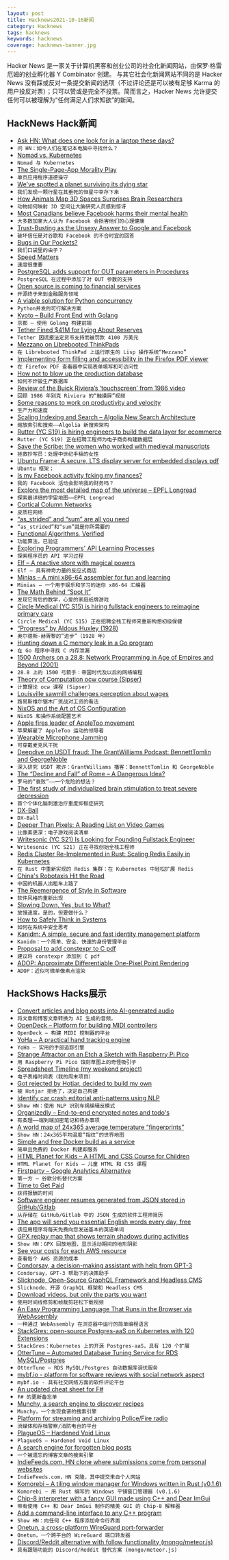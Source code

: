 ```yaml
---
layout: post
title: Hacknews2021-10-16新闻
category: Hacknews
tags: hacknews
keywords: hacknews
coverage: hacknews-banner.jpg
---
```


Hacker News 是一家关于计算机黑客和创业公司的社会化新闻网站，由保罗·格雷厄姆的创业孵化器 Y Combinator 创建。
与其它社会化新闻网站不同的是 Hacker News 没有踩或反对一条提交新闻的选项（不过评论还是可以被有足够 Karma 的用户投反对票）；只可以赞或是完全不投票。简而言之，Hacker News 允许提交任何可以被理解为“任何满足人们求知欲”的新闻。

## HackNews Hack新闻


- [Ask HN: What does one look for in a laptop these days?](item?id=28861949)
- `问 HN：如今人们在笔记本电脑中寻找什么？`
- [Nomad vs. Kubernetes](https://www.nomadproject.io/docs/nomad-vs-kubernetes)
- `Nomad 与 Kubernetes`
- [The Single-Page-App Morality Play](https://www.baldurbjarnason.com/2021/single-page-app-morality-play/)
- `单页应用程序道德操守`
- [We've spotted a planet surviving its dying star](https://theconversation.com/weve-spotted-a-planet-surviving-its-dying-star-heres-what-it-tells-us-about-end-of-our-solar-system-169514)
- `我们发现一颗行星在其垂死的恒星中幸存下来`
- [How Animals Map 3D Spaces Surprises Brain Researchers](https://www.quantamagazine.org/how-animals-map-3d-spaces-surprises-brain-researchers-20211014/)
- `动物如何映射 3D 空间让大脑研究人员感到惊讶`
- [Most Canadians believe Facebook harms their mental health](https://www.theglobeandmail.com/canada/article-most-canadians-believe-facebook-harms-their-mental-health-survey-2/)
- `大多数加拿大人认为 Facebook 会损害他们的心理健康`
- [Trust-Busting as the Unsexy Answer to Google and Facebook](https://www.lareviewofbooks.org/article/trust-busting-as-the-unsexy-answer-to-google-and-facebook/)
- `破坏信任是对谷歌和 Facebook 的不合时宜的回答`
- [Bugs in Our Pockets?](https://www.lightbluetouchpaper.org/2021/10/15/bugs-in-our-pockets/)
- `我们口袋里的虫子？`
- [Speed Matters](https://scattered-thoughts.net/writing/speed-matters/)
- `速度很重要`
- [PostgreSQL adds support for OUT parameters in Procedures](https://www.migops.com/blog/2021/10/14/stored-procedure-out-parameters-in-postgresql-14/)
- `PostgreSQL 在过程中添加了对 OUT 参数的支持`
- [Open source is coming to financial services](https://future.a16z.com/open-source-financial-services/)
- `开源终于来到金融服务领域`
- [A viable solution for Python concurrency](https://lwn.net/SubscriberLink/872869/0e62bba2db51ec7a/)
- `Python并发的可行解决方案`
- [Kyoto – Build Front End with Golang](https://kyoto.codes)
- `京都 – 使用 Golang 构建前端`
- [Tether Fined $41M for Lying About Reserves](https://www.bloomberg.com/news/articles/2021-10-15/tether-bitfinex-to-pay-fines-totaling-42-5-million-cftc-says)
- `Tether 因谎报法定货币支持而被罚款 4100 万美元`
- [Mezzano on Librebooted ThinkPads](https://www.fitzsim.org/blog/?p=445)
- `在 Librebooted ThinkPad 上运行原生的 Lisp 操作系统“Mezzano”`
- [Implementing form filling and accessibility in the Firefox PDF viewer](https://hacks.mozilla.org/2021/10/implementing-form-filling-and-accessibility-in-the-firefox-pdf-viewer/)
- `在 Firefox PDF 查看器中实现表单填写和可访问性`
- [How not to blow up the production database](https://blog.battlefy.com/how-not-to-blow-up-the-production-database-424c162dccc6?gi=8ec446ad5e47)
- `如何不炸毁生产数据库`
- [Review of the Buick Riviera’s ‘touchscreen’ from 1986 video](https://www.youtube.com/watch?v=mEzEbS4uvuo)
- `回顾 1986 年别克 Riviera 的“触摸屏”视频`
- [Some reasons to work on productivity and velocity](https://danluu.com/productivity-velocity/)
- `生产力和速度`
- [Scaling Indexing and Search – Algolia New Search Architecture](http://highscalability.com/blog/2021/10/11/scaling-indexing-and-search-algolia-new-search-architecture.html)
- `缩放索引和搜索——Algolia 新搜索架构`
- [Rutter (YC S19) is hiring engineers to build the data layer for ecommerce](https://rutterapi.notion.site/Software-Engineer-539dcb012094497794fd087e93d7929e)
- `Rutter (YC S19) 正在招聘工程师为电子商务构建数据层`
- [Save the Scribe: the women who worked with medieval manuscripts](https://www.laphamsquarterly.org/roundtable/save-scribe)
- `拯救抄写员：处理中世纪手稿的女性`
- [Ubuntu Frame; A secure, LTS display server for embedded displays pdf](https://assets.ubuntu.com/v1/713b9224-Ubuntu.Frame.Datasheet.pdf)
- `Ubuntu 框架；`
- [Is my Facebook activity fcking my finances?](https://foundation.mozilla.org/en/blog/is-my-facebook-activity-fcking-my-finances-mozilla-explains-data-brokers/)
- `我的 Facebook 活动会影响我的财务吗？`
- [Explore the most detailed map of the universe – EPFL Longread](https://longread.epfl.ch/en/dossier/virup/)
- `探索最详细的宇宙地图——EPFL Longread`
- [Cortical Column Networks](https://thesmartrobot.github.io/2021/08/26/thousand-brains.html)
- `皮质柱网络`
- [“as_strided” and “sum” are all you need](https://jott.live/markdown/as_strided)
- `“as_strided”和“sum”就是你所需要的`
- [Functional Algorithms, Verified](https://functional-algorithms-verified.org)
- `功能算法，已验证`
- [Exploring Programmers' API Learning Processes](https://neverworkintheory.org/2021/10/14/api-learning-processes.html)
- `探索程序员的 API 学习过程`
- [Elf – A reactive store with magical powers](https://ngneat.github.io/elf/)
- `Elf – 具有神奇力量的反应式商店`
- [Minias – A mini x86-64 assembler for fun and learning](https://github.com/andrewchambers/minias)
- `Minias – 一个用于娱乐和学习的迷你 x86-64 汇编器`
- [The Math Behind “Spot It”](https://www.smithsonianmag.com/science-nature/math-card-game-spot-it-180970873/)
- `发现它背后的数学，心爱的家庭纸牌游戏`
- [Circle Medical (YC S15) is hiring fullstack engineers to reimagine primary care](https://www.ycombinator.com/companies/circle-medical/jobs/ZpIlsd7-fullstack-engineer-react-js-ruby-rails)
- `Circle Medical (YC S15) 正在招聘全栈工程师来重新构想初级保健`
- [“Progress” by Aldous Huxley (1928)](https://atlasofplaces.com/essays/progress/)
- `奥尔德斯·赫胥黎的“进步”（1928 年）`
- [Hunting down a C memory leak in a Go program](https://medium.com/zendesk-engineering/hunting-down-a-c-memory-leak-in-a-go-program-2d08b24b617d)
- `在 Go 程序中寻找 C 内存泄漏`
- [1500 Archers on a 28.8: Network Programming in Age of Empires and Beyond (2001)](https://www.gamedeveloper.com/programming/1500-archers-on-a-28-8-network-programming-in-age-of-empires-and-beyond)
- `28.8 上的 1500 弓箭手：帝国时代及以后的网络编程`
- [Theory of Computation ocw course (Sipser)](https://ocw.mit.edu/courses/mathematics/18-404j-theory-of-computation-fall-2020/)
- `计算理论 ocw 课程 (Sipser)`
- [Louisville sawmill challenges perception about wages](https://cdispatch.com/opinions/2021-10-13/slimantics-louisville-sawmill-challenges-perception-about-wages/)
- `路易斯维尔锯木厂挑战对工资的看法`
- [NixOS and the Art of OS Configuration](https://www.rousette.org.uk/archives/nixos-and-the-art-of-os-configuration/)
- `NixOS 和操作系统配置艺术`
- [Apple fires leader of AppleToo movement](https://appleinsider.com/articles/21/10/15/apple-fires-leader-of-appletoo-movement)
- `苹果解雇了 AppleToo 运动的领导者`
- [Wearable Microphone Jamming](http://sandlab.cs.uchicago.edu/jammer/)
- `可穿戴麦克风干扰`
- [Deepdive on USDT fraud: The GrantWilliams Podcast: BennettTomlin and GeorgeNoble](https://www.grant-williams.com/podcast/the-grant-williams-podcast-bennett-tomlin-george-noble/)
- `深入研究 USDT 欺诈：GrantWilliams 播客：BennettTomlin 和 GeorgeNoble`
- [The “Decline and Fall” of Rome – A Dangerous Idea?](https://www.lareviewofbooks.org/article/the-decline-and-fall-of-rome-a-dangerous-idea/)
- `罗马的“衰败”——一个危险的想法？`
- [The first study of individualized brain stimulation to treat severe depression](https://www.nytimes.com/2021/10/04/health/depression-treatment-deep-brain-stimulation.html)
- `首个个体化脑刺激治疗重度抑郁症研究`
- [DX-Ball](https://dx-ball.ru/)
- `DX-Ball`
- [Deeper Than Pixels: A Reading List on Video Games](https://longreads.com/2021/10/07/deeper-than-pixels-a-reading-list-on-video-games/)
- `比像素更深：电子游戏阅读清单`
- [Writesonic (YC S21) Is Looking for Founding Fullstack Engineer](https://www.ycombinator.com/companies/writesonic/jobs/x3TOSI1-founding-fullstack-engineer)
- `Writesonic (YC S21) 正在寻找创始全栈工程师`
- [Redis Cluster Re-Implemented in Rust: Scaling Redis Easily in Kubernetes](https://github.com/doyoubi/undermoon)
- `在 Rust 中重新实现的 Redis 集群：在 Kubernetes 中轻松扩展 Redis`
- [China's Robotaxis Hit the Road](https://www.eetimes.com/chinas-robotaxis-hit-the-road/)
- `中国的机器人出租车上路了`
- [The Reemergence of Style in Software](https://future.a16z.com/software-style-over-branding/)
- `软件风格的重新出现`
- [Slowing Down, Yes, but to What?](https://alhambrapartners.com/2021/10/15/slowing-down-yes-but-to-what/)
- `放慢速度，是的，但要做什么？`
- [How to Safely Think in Systems](https://lethain.com/how-to-safely-think-in-systems/)
- `如何在系统中安全思考`
- [Kanidm: A simple, secure and fast identity management platform](https://github.com/kanidm/kanidm)
- `Kanidm：一个简单、安全、快速的身份管理平台`
- [Proposal to add constexpr to C pdf](http://www.open-std.org/jtc1/sc22/wg14/www/docs/n2851.pdf)
- `建议将 constexpr 添加到 C pdf`
- [ADOP: Approximate Differentiable One-Pixel Point Rendering](https://arxiv.org/abs/2110.06635)
- `ADOP：近似可微单像素点渲染`


## HackShows Hacks展示

- [ Convert articles and blog posts into AI-generated audio](https://blogaudio.co/)
- `将文章和博客文章转换为 AI 生成的音频。`
- [ OpenDeck – Platform for building MIDI controllers](https://github.com/shanteacontrols/OpenDeck)
- `OpenDeck – 构建 MIDI 控制器的平台`
- [ YoHa – A practical hand tracking engine](https://handtracking.io)
- `YoHa – 实用的手部追踪引擎`
- [ Strange Attractor on an Etch a Sketch with Raspberry Pi Pico](https://www.youtube.com/watch?v=_2FIVBfSSDg)
- `用 Raspberry Pi Pico 蚀刻草图上的奇怪吸引子`
- [ Spreadsheet Timeline (my weekend project)](https://spreadsheettimeline.com/)
- `电子表格时间表（我的周末项目）`
- [ Got rejected by Hotjar, decided to build my own](https://squeaky.ai/)
- `被 Hotjar 拒绝了，决定自己构建`
- [ Identify car crash editorial anti-patterns using NLP](https://visionzeroreporting.com/)
- `Show HN：使用 NLP 识别车祸编辑反模式`
- [ Organizedly – End-to-end encrypted notes and todo's](https://www.organized.ly/)
- `有条理——端到端加密笔记和待办事项`
- [ A world map of 24x365 average temperature “fingerprints”](https://weatherspark.com/map)
- `Show HN：24x365平均温度“指纹”的世界地图`
- [ Simple and free Docker build as a service](https://www.svennex.com)
- `简单且免费的 Docker 构建即服务`
- [ HTML Planet for Kids – A HTML and CSS Course for Children](item?id=28842702)
- `HTML Planet for Kids – 儿童 HTML 和 CSS 课程`
- [ Firstparty – Google Analytics Alternative](https://firstpartyhq.com/)
- `第一方 – 谷歌分析替代方案`
- [ Time to Get Paid](https://ttgpapp.com)
- `获得报酬的时间`
- [ Software engineer resumes generated from JSON stored in GitHub/Gitlab](https://www.jsonme.com/)
- `从存储在 GitHub/Gitlab 中的 JSON 生成的软件工程师简历`
- [ The app will send you essential English words every day, free](https://www.ipushyouenglish.com/)
- `该应用程序将每天免费向您发送基本的英语单词`
- [ GPX replay map that shows terrain shadows during activities](https://shademap.app/gpxreplay/)
- `Show HN：GPX 回放地图，显示活动期间的地形阴影`
- [ See your costs for each AWS resource](https://www.vantage.sh/features/advanced-analytics)
- `查看每个 AWS 资源的成本`
- [ Condorsay, a decision-making assistant with help from GPT-3](https://condorsay.com)
- `Condorsay，GPT-3 帮助下的决策助手`
- [ Slicknode, Open-Source GraphQL Framework and Headless CMS](https://github.com/slicknode/slicknode)
- `Slicknode、开源 GraphQL 框架和 Headless CMS`
- [ Download videos, but only the parts you want](https://videodownloadtool.io)
- `使用时间线修剪和帧裁剪轻松下载视频`
- [ An Easy Programming Language That Runs in the Browser via WebAssembly](https://easylang.online/ide/)
- `一种通过 WebAssembly 在浏览器中运行的简单编程语言`
- [ StackGres: open-source Postgres-aaS on Kubernetes with 120 Extensions](https://stackgres.io/)
- `StackGres：Kubernetes 上的开源 Postgres-aaS，具有 120 个扩展`
- [ OtterTune – Automated Database Tuning Service for RDS MySQL/Postgres](item?id=28868382)
- `OtterTune – RDS MySQL/Postgres 自动数据库调优服务`
- [ mybf.io - platform for software reviews with social network aspect](item?id=28870006)
- `mybf.io - 具有社交网络方面的软件评论平台`
- [ An updated cheat sheet for F#](https://github.com/adelarsq/fsharp-cheatsheet)
- `F# 的更新备忘单`
- [ Munchy, a search engine to discover recipes](https://joinmunchy.com/)
- `Munchy，一个发现食谱的搜索引擎`
- [ Platform for streaming and archiving Police/Fire radio](https://github.com/openmhz/trunk-server)
- `流媒体和存档警察/消防电台的平台`
- [ PlagueOS – Hardened Void Linux](https://git.envs.net/whichdoc/plagueos)
- `PlagueOS – Hardened Void Linux`
- [ A search engine for forgotten blog posts](https://lindylearn.io/blogs)
- `一个被遗忘的博客文章的搜索引擎`
- [ IndieFeeds.com, HN clone where submissions come from personal websites](https://indiefeeds.com/)
- `IndieFeeds.com，HN 克隆，其中提交来自个人网站`
- [ Komorebi – A tiling window manager for Windows written in Rust (v0.1.6)](https://github.com/LGUG2Z/komorebi/releases/tag/v0.1.6)
- `Komorebi – 用 Rust 编写的 Windows 平铺窗口管理器 (v0.1.6)`
- [ Chip-8 interpreter with a fancy GUI made using C++ and Dear ImGui](https://github.com/gargakshit/chip-8)
- `带有使用 C++ 和 Dear ImGui 制作的精美 GUI 的 Chip-8 解释器`
- [ Add a command-line interface to any C++ program](https://github.com/empirical-soft/command-interface)
- `Show HN：向任何 C++ 程序添加命令行界面`
- [ Onetun, a cross-platform WireGuard port-forwarder](https://github.com/aramperes/onetun)
- `Onetun，一个跨平台的 WireGuard 端口转发器`
- [ Discord/Reddit alternative with follow functionality (mongo/meteor.js)](https://www.heahy.com)
- `具有跟随功能的 Discord/Reddit 替代方案 (mongo/meteor.js)`

